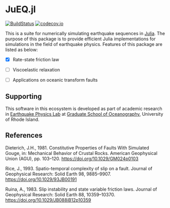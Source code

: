 # JuEQ.jl
[![BuildStatus](https://travis-ci.com/shipengcheng1230/JuEQ.jl.svg?token=zsZu59CsqQTTp7wzi7zP&branch=master)](https://travis-ci.com/shipengcheng1230/JuEQ.jl)
[![codecov.io](https://codecov.io/gh/shipengcheng1230/JuEQ.jl/coverage.svg?token=ag6kv61zOW&branch=master)](https://codecov.io/gh/shipengcheng1230/JuEQ.jl?branch=master)

This is a suite for numerically simulating earthquake sequences in [Julia](https://julialang.org/). The purpose of this package is to provide efficient Julia implementations for simulations in the field of earthquake physics. Features of this package are listed as below:


- [x] Rate-state friction law
- [ ] Viscoelastic relaxation
- [ ] Applications on oceanic transform faults


## Supporting
This software in this ecosystem is developed as part of academic research in
[Earthquake Physics Lab](http://weilab.uri.edu/) at
[Graduate School of Oceanography](https://web.uri.edu/gso/), University of Rhode Island.


## References
Dieterich, J.H., 1981. Constitutive Properties of Faults With Simulated Gouge, in: Mechanical Behavior of Crustal Rocks. American Geophysical Union (AGU), pp. 103–120. https://doi.org/10.1029/GM024p0103


Rice, J., 1993. Spatio-temporal complexity of slip on a fault. Journal of Geophysical Research: Solid Earth 98, 9885–9907. https://doi.org/10.1029/93JB00191


Ruina, A., 1983. Slip instability and state variable friction laws. Journal of Geophysical Research: Solid Earth 88, 10359–10370. https://doi.org/10.1029/JB088iB12p10359
